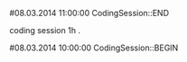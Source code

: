 #08.03.2014 11:00:00 CodingSession::END

coding session 1h
.

#08.03.2014 10:00:00 CodingSession::BEGIN
